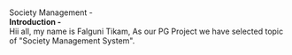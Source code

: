 <br>Society Management  -</b>
<br>
<b>Introduction -</b>
</br>
Hii all, my name is Falguni Tikam, As our PG Project we have selected topic of "Society Management System".
